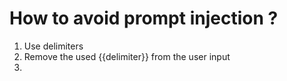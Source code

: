 # How to avoid prompt injection ?
1. Use delimiters
2. Remove the used {{delimiter}} from the user input
3. 
